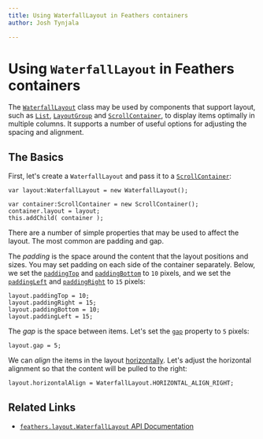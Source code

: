 ```yaml
---
title: Using WaterfallLayout in Feathers containers  
author: Josh Tynjala

---
```

# Using `WaterfallLayout` in Feathers containers

The [`WaterfallLayout`](../api-reference/feathers/layout/WaterfallLayout.html) class may be used by components that support layout, such as [`List`](list.html), [`LayoutGroup`](layout-group.html) and [`ScrollContainer`](scroll-container.html), to display items optimally in multiple columns. It supports a number of useful options for adjusting the spacing and alignment.

## The Basics

First, let's create a `WaterfallLayout` and pass it to a [`ScrollContainer`](scroll-container.html):

``` code
var layout:WaterfallLayout = new WaterfallLayout();
 
var container:ScrollContainer = new ScrollContainer();
container.layout = layout;
this.addChild( container );
```

There are a number of simple properties that may be used to affect the layout. The most common are padding and gap.

The *padding* is the space around the content that the layout positions and sizes. You may set padding on each side of the container separately. Below, we set the [`paddingTop`](../api-reference/feathers/layout/WaterfallLayout.html#paddingTop) and [`paddingBottom`](../api-reference/feathers/layout/WaterfallLayout.html#paddingBottom) to `10` pixels, and we set the [`paddingLeft`](../api-reference/feathers/layout/WaterfallLayout.html#paddingLeft) and [`paddingRight`](../api-reference/feathers/layout/WaterfallLayout.html#paddingRight) to `15` pixels:

``` code
layout.paddingTop = 10;
layout.paddingRight = 15;
layout.paddingBottom = 10;
layout.paddingLeft = 15;
```

The *gap* is the space between items. Let's set the [`gap`](../api-reference/feathers/layout/WaterfallLayout.html#gap) property to `5` pixels:

``` code
layout.gap = 5;
```

We can *align* the items in the layout [horizontally](../api-reference/feathers/layout/WaterfallLayout.html#horizontalAlign). Let's adjust the horizontal alignment so that the content will be pulled to the right:

``` code
layout.horizontalAlign = WaterfallLayout.HORIZONTAL_ALIGN_RIGHT;
```

## Related Links

-   [`feathers.layout.WaterfallLayout` API Documentation](../api-reference/feathers/layout/WaterfallLayout.html)